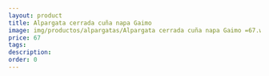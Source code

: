```yaml
---
layout: product
title: Alpargata cerrada cuña napa Gaimo 
image: img/productos/alpargatas/Alpargata cerrada cuña napa Gaimo =67.webp
price: 67
tags: 
description: 
order: 0
---
```

